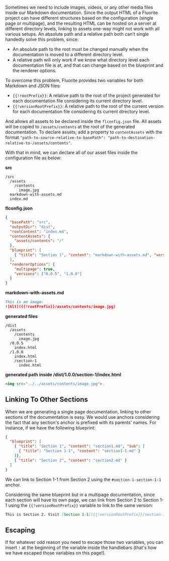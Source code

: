 Sometimes we need to include images, videos, or any other media files inside our Markdown documentation. Since the output HTML of a Fluorite project can have different structures based on the configuration (single page or multipage), and the resulting HTML can be hosted on a server at different directory levels, linking to assets one-way might not work with all various setups. An absolute path and a relative path both can't single handedly solve this problem, since:
  - An absolute path to the root must be changed manually when the documentation is moved to a different directory level.
  - A relative path will only work if we know what directory level each documentation file is at, and that can change based on the blueprint and the renderer options.

To overcome this problem, Fluorite provides two variables for both Markdown and JSON files:
  - `{{!rootPrefix}}`: A relative path to the root of the project generated for each documentation file considering its current directory level.
  - `{{!versionRootPrefix}}`: A relative path to the root of the current version for each documentation file considering its current directory level.

And allows all assets to be declared inside the `flconfig.json` file. All assets will be copied to `/assets/contents` at the root of the generated documentation. To declare assets, add a property to `contentAssets` with the format `"path-to-source-relative-to-basePath": "path-to-destination-relative-to-/assets/contents"`.

With that in mind, we can declare all of our asset files inside the configuration file as below:

**src**
```
/src
  /assets
    /contents
      image.jpg
  markdown-with-assets.md
  index.md
```

**flconfig.json**
```json
{
  "basePath": "src",
  "outputDir": "dist",
  "rootContent": "index.md",
  "contentAssets": {
    "assets/contents": "/"
  },
  "blueprint": [
    { "title": "Section 1", "content": "markdown-with-assets.md", "version": "1.0.0" }
  ],
  "rendererOptions": {
    "multipage": true,
    "versions": ["0.0.5", "1.0.0"]
  }
}
```

**markdown-with-assets.md**
```markdown
This is an image:
![Alt]({{!rootPrefix}}/assets/contents/image.jpg)
```

**generated files**
```
/dist
  /assets
    /contents
      image.jpg
  /0.0.5
    index.html
  /1.0.0
    index.html
    /section-1
      index.html
```

**generated path inside /dist/1.0.0/section-1/index.html**
```html
<img src="../../assets/contents/image.jpg">
```

## Linking To Other Sections

When we are generating a single page documentation, linking to other sections of the documentation is easy. We would use anchors considering the fact that any section's anchor is prefixed with its parents' names. For instance, if we have the following blueprint:

```json
{
  "blueprint": [
    { "title": "Section 1", "content": "section1.md", "sub": [
      { "title": "Section 1-1", "content": "section1-1.md" }
    ]},
    { "title": "Section 2", "content": "section2.md" }
  ]
}
```

We can link to Section 1-1 from Section 2 using the `#section-1-section-1-1` anchor.

Considering the same blueprint but in a multipage documentation, since each section will have its own page, we can link from Section 2 to Section 1-1 using the `{{!versionRootPrefix}}` variable to link to the same version:

```markdown
This is Section 2. Visit [Section 1-1]({{!versionRootPrefix}}/section-1/section-1-1).
```

## Escaping

If for whatever odd reason you need to escape those two variables, you can insert `!` at the beginning of the variable inside the handlebars (that's how we have escaped those variables on this page!).
